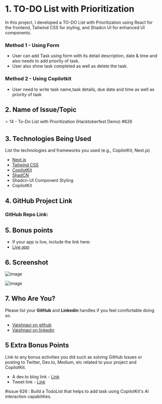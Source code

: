
# 1. TO-DO List with Prioritization
In this project, I developed a TO-DO List with Prioritization using React for the frontend, Tailwind CSS for styling, and Shadcn UI for enhanced UI components.
### Method 1 - Using Form
- User can add Task using form with its detail description, date & time and also needs to add priority of task.
- User also show task completed as well as delete the task.
### Method 2 - Using Copilotkit
- User need to write task name,task details, due date and time as well as priority of task

## 2. Name of Issue/Topic

⭐ 14 - To-Do List with Prioritization (Hacktoberfest Demo) #626

## 3. Technologies Being Used

List the technologies and frameworks you used (e.g., CopilotKit, Next.js)
- [Next.js](https://nextjs.org)
- [Tailwind CSS](https://tailwindcss.com)
- [CopilotKit](https://copilotkit.ai)
- [ShadCN](https://ui.shadcn.com)
- Shadcn-UI Component Styling
- CopilotKit

## 4. GitHub Project Link

### GitHub Repo Link: 

## 5. Bonus points

- If your app is live, include the link here:
- [Live app]()
 
## 6. Screenshot

![image](![Todof](https://github.com/user-attachments/assets/6d089f83-8c42-43d5-8d36-badcd653bf0b))

![image](![todob](https://github.com/user-attachments/assets/662938c9-8981-4ffb-9fdc-5cd08cb8d19f))


## 7. Who Are You?

Please list your **GitHub** and **Linkedin** handles if you feel comfortable doing so. 

- [Vaishnavi on github](https://github.com/Vaishnavi-Raykar)
- [Vaishnavi on linkedin](https://www.linkedin.com/in/vaishnavi-raykar-554827265/)

## 5 Extra Bonus Points
Link to any bonus activities you did such as solving GitHub Issues or posting to Twitter, Dev.to, Medium, etc related to your project and CopilotKit.
- A dev.to blog link - [Link](https://dev.to/sanketshinde/recipe-generator-powered-by-copilotkit-chatbot-2nl0)
- Tweet link - [Link](https://x.com/sanketshinde04/status/1845898967038521511)


#issue 626 : Build a TodoList that helps to add task using CopilotKit's AI interaction capabilities.
